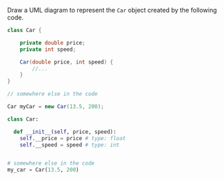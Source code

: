 <panel header="{{ icon_Q }} Draw Car object">
<question>

Draw a UML diagram to represent the `Car` object created by the following code.

<div class="alt-java">

```java
class Car {

    private double price;
    private int speed;

    Car(double price, int speed) {
        //...
    }
}

// somewhere else in the code

Car myCar = new Car(13.5, 200);
```
</div>
<div class="alt-python">

```python
class Car:

  def __init__(self, price, speed):
    self.__price = price # type: float
    self.__speed = speed # type: int


# somewhere else in the code
my_car = Car(13.5, 200)
```
</div>

</question>
</panel>
